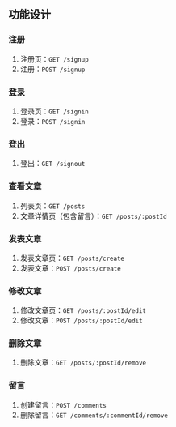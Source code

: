 ## 功能设计

### 注册

1. 注册页：`GET /signup`
2. 注册：`POST /signup`

### 登录

1. 登录页：`GET /signin`
2. 登录：`POST /signin`

### 登出

1. 登出：`GET /signout`

### 查看文章

1. 列表页：`GET /posts`
2. 文章详情页（包含留言）：`GET /posts/:postId`

### 发表文章

1. 发表文章页：`GET /posts/create`
2. 发表文章：`POST /posts/create`

### 修改文章

1. 修改文章页：`GET /posts/:postId/edit`
2. 修改文章：`POST /posts/:postId/edit`

### 删除文章

1. 删除文章：`GET /posts/:postId/remove`

### 留言

1. 创建留言：`POST /comments`
2. 删除留言：`GET /comments/:commentId/remove`
